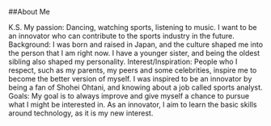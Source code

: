 ##About Me

K.S.
My passion: Dancing, watching sports, listening to music. I want to be an innovator who can contribute to the sports industry in the future.
Background: I was born and raised in Japan, and the culture shaped me into the person that I am right now. I have a younger sister, and being the oldest sibling also shaped my personality.
Interest/Inspiration: People who I respect, such as my parents, my peers and some celebrities, inspire me to become the better version of myself. I was inspired to be an innovator by being a fan of Shohei Ohtani, and knowing about a job called sports analyst.
Goals: My goal is to always improve and give myself a chance to pursue what I might be interested in. As an innovator, I aim to learn the basic skills around technology, as it is my new interest.

